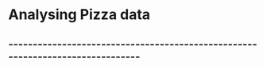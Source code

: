 # Analysing Pizza data
## ------------------------------------------------------------------------------

